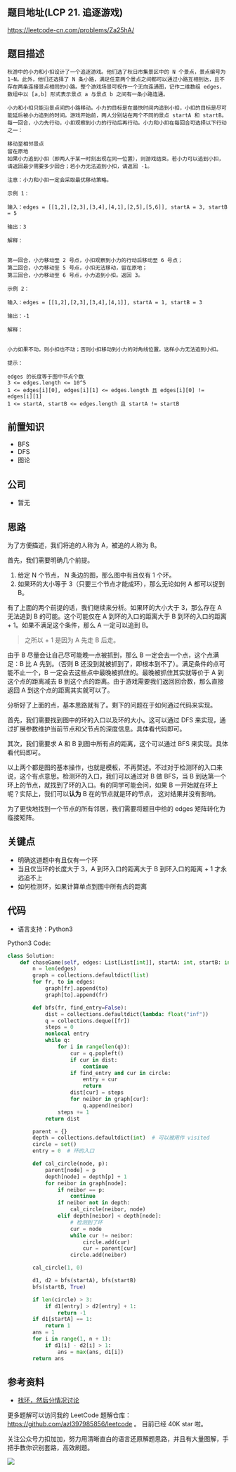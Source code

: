 ## 题目地址(LCP 21. 追逐游戏)

https://leetcode-cn.com/problems/Za25hA/

## 题目描述

```
秋游中的小力和小扣设计了一个追逐游戏。他们选了秋日市集景区中的 N 个景点，景点编号为 1~N。此外，他们还选择了 N 条小路，满足任意两个景点之间都可以通过小路互相到达，且不存在两条连接景点相同的小路。整个游戏场景可视作一个无向连通图，记作二维数组 edges，数组中以 [a,b] 形式表示景点 a 与景点 b 之间有一条小路连通。

小力和小扣只能沿景点间的小路移动。小力的目标是在最快时间内追到小扣，小扣的目标是尽可能延后被小力追到的时间。游戏开始前，两人分别站在两个不同的景点 startA 和 startB。每一回合，小力先行动，小扣观察到小力的行动后再行动。小力和小扣在每回合可选择以下行动之一：

移动至相邻景点
留在原地
如果小力追到小扣（即两人于某一时刻出现在同一位置），则游戏结束。若小力可以追到小扣，请返回最少需要多少回合；若小力无法追到小扣，请返回 -1。

注意：小力和小扣一定会采取最优移动策略。

示例 1：

输入：edges = [[1,2],[2,3],[3,4],[4,1],[2,5],[5,6]], startA = 3, startB = 5

输出：3

解释：


第一回合，小力移动至 2 号点，小扣观察到小力的行动后移动至 6 号点；
第二回合，小力移动至 5 号点，小扣无法移动，留在原地；
第三回合，小力移动至 6 号点，小力追到小扣。返回 3。

示例 2：

输入：edges = [[1,2],[2,3],[3,4],[4,1]], startA = 1, startB = 3

输出：-1

解释：


小力如果不动，则小扣也不动；否则小扣移动到小力的对角线位置。这样小力无法追到小扣。

提示：

edges 的长度等于图中节点个数
3 <= edges.length <= 10^5
1 <= edges[i][0], edges[i][1] <= edges.length 且 edges[i][0] != edges[i][1]
1 <= startA, startB <= edges.length 且 startA != startB

```

## 前置知识

- BFS
- DFS
- 图论

## 公司

- 暂无

## 思路

为了方便描述，我们将追的人称为 A，被追的人称为 B。

首先，我们需要明确几个前提。

1. 给定 N 个节点， N 条边的图，那么图中有且仅有 1 个环。
2. 如果环的大小等于 3（只要三个节点才能成环），那么无论如何 A 都可以捉到 B。

有了上面的两个前提的话，我们继续来分析。如果环的大小大于 3，那么存在 A 无法追到 B 的可能。这个可能仅在 A 到环的入口的距离大于 B 到环的入口的距离 + 1。如果不满足这个条件，那么 A 一定可以追到 B。

> 之所以 + 1 是因为 A 先走 B 后走。

由于 B 尽量会让自己尽可能晚一点被抓到，那么 B 一定会去一个点，这个点满足：B 比 A 先到。（否则 B 还没到就被抓到了，即根本到不了）。满足条件的点可能不止一个，B 一定会去这些点中最晚被抓住的。最晚被抓住其实就等价于 A 到这个点的距离减去 B 到这个点的距离。由于游戏需要我们返回回合数，那么直接返回 A 到这个点的距离其实就可以了。

分析好了上面的点，基本思路就有了。剩下的问题在于如何通过代码来实现。

首先，我们需要找到图中的环的入口以及环的大小。这可以通过 DFS 来实现，通过扩展参数维护当前节点和父节点的深度信息。具体看代码即可。

其次，我们需要求 A 和 B 到图中所有点的距离，这个可以通过 BFS 来实现。具体看代码即可。

以上两个都是图的基本操作，也就是模板，不再赘述。不过对于检测环的入口来说，这个有点意思。检测环的入口，我们可以通过对 B 做 BFS，当 B 到达第一个环上的节点，就找到了环的入口。有的同学可能会问，如果 B 一开始就在环上呢？实际上，我们可以**认为** B 在的节点就是环的节点， 这对结果并没有影响。

为了更快地找到一个节点的所有邻居，我们需要将题目中给的 edges 矩阵转化为临接矩阵。

## 关键点

- 明确这道题中有且仅有一个环
- 当且仅当环的长度大于 3，A 到环入口的距离大于 B 到环入口的距离 + 1 才永远追不上
- 如何检测环，如果计算单点到图中所有点的距离

## 代码

- 语言支持：Python3

Python3 Code:

```python
class Solution:
    def chaseGame(self, edges: List[List[int]], startA: int, startB: int) -> int:
        n = len(edges)
        graph = collections.defaultdict(list)
        for fr, to in edges:
            graph[fr].append(to)
            graph[to].append(fr)

        def bfs(fr, find_entry=False):
            dist = collections.defaultdict(lambda: float("inf"))
            q = collections.deque([fr])
            steps = 0
            nonlocal entry
            while q:
                for i in range(len(q)):
                    cur = q.popleft()
                    if cur in dist:
                        continue
                    if find_entry and cur in circle:
                        entry = cur
                        return
                    dist[cur] = steps
                    for neibor in graph[cur]:
                        q.append(neibor)
                steps += 1
            return dist

        parent = {}
        depth = collections.defaultdict(int)  # 可以被用作 visited
        circle = set()
        entry = 0  # 环的入口

        def cal_circle(node, p):
            parent[node] = p
            depth[node] = depth[p] + 1
            for neibor in graph[node]:
                if neibor == p:
                    continue
                if neibor not in depth:
                    cal_circle(neibor, node)
                elif depth[neibor] < depth[node]:
                    # 检测到了环
                    cur = node
                    while cur != neibor:
                        circle.add(cur)
                        cur = parent[cur]
                    circle.add(neibor)

        cal_circle(1, 0)

        d1, d2 = bfs(startA), bfs(startB)
        bfs(startB, True)

        if len(circle) > 3:
            if d1[entry] > d2[entry] + 1:
                return -1
        if d1[startA] == 1:
            return 1
        ans = 1
        for i in range(1, n + 1):
            if d1[i] - d2[i] > 1:
                ans = max(ans, d1[i])
        return ans

```

## 参考资料

- [找环，然后分情况讨论](https://leetcode-cn.com/problems/Za25hA/solution/zhao-huan-ran-hou-fen-qing-kuang-tao-lun-by-lucife/)

更多题解可以访问我的 LeetCode 题解仓库：https://github.com/azl397985856/leetcode 。 目前已经 40K star 啦。

关注公众号力扣加加，努力用清晰直白的语言还原解题思路，并且有大量图解，手把手教你识别套路，高效刷题。

![](https://tva1.sinaimg.cn/large/007S8ZIlly1gfcuzagjalj30p00dwabs.jpg)
